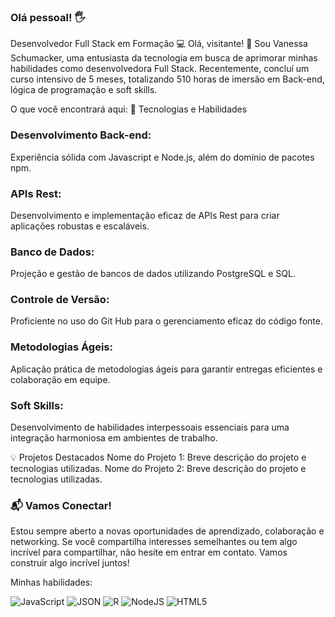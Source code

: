 ### Olá pessoal! :raised_hand_with_fingers_splayed:

Desenvolvedor Full Stack em Formação 💻
Olá, visitante! 👋 Sou Vanessa Schumacker, uma entusiasta da tecnologia em busca de aprimorar minhas habilidades como desenvolvedora Full Stack. Recentemente, concluí um curso intensivo de 5 meses, totalizando 510 horas de imersão em Back-end, lógica de programação e soft skills.

O que você encontrará aqui:
🚀 Tecnologias e Habilidades
### Desenvolvimento Back-end: 
Experiência sólida com Javascript e Node.js, além do domínio de pacotes npm.

### APIs Rest: 
Desenvolvimento e implementação eficaz de APIs Rest para criar aplicações robustas e escaláveis.

### Banco de Dados: 
Projeção e gestão de bancos de dados utilizando PostgreSQL e SQL.

### Controle de Versão: 
Proficiente no uso do Git Hub para o gerenciamento eficaz do código fonte.

### Metodologias Ágeis: 
Aplicação prática de metodologias ágeis para garantir entregas eficientes e colaboração em equipe.

### Soft Skills: 
Desenvolvimento de habilidades interpessoais essenciais para uma integração harmoniosa em ambientes de trabalho.

💡 Projetos Destacados
Nome do Projeto 1: Breve descrição do projeto e tecnologias utilizadas.
Nome do Projeto 2: Breve descrição do projeto e tecnologias utilizadas.


### 📬 Vamos Conectar!
Estou sempre aberto a novas oportunidades de aprendizado, colaboração e networking. Se você compartilha interesses semelhantes ou tem algo incrível para compartilhar, não hesite em entrar em contato. Vamos construir algo incrível juntos!

Minhas habilidades:

![JavaScript](https://img.shields.io/badge/JavaScript-323330?style=for-the-badge&logo=javascript&logoColor=F7DF1E)
![JSON](https://img.shields.io/badge/json-5E5C5C?style=for-the-badge&logo=json&logoColor=white)
![R](https://img.shields.io/badge/R-276DC3?style=for-the-badge&logo=r&logoColor=white)
![NodeJS](https://img.shields.io/badge/Node%20js-339933?style=for-the-badge&logo=nodedotjs&logoColor=white)
![HTML5](https://img.shields.io/badge/HTML5-E34F26?style=for-the-badge&logo=html5&logoColor=white)



